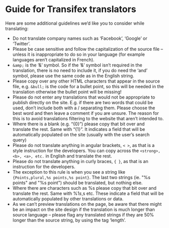 Guide for Transifex translators
===============================

Here are some additional guidelines we’d like you to consider while translating:

- Do not translate company names such as ‘Facebook’, ‘Google’ or ‘Twitter’.
- Please be case sensitive and follow the capitalization of the source file – unless it is inappropriate to do so in your language (for example languages aren’t capitalized in French).
- `&amp;` is the ‘&’ symbol. So if the ‘&’ symbol isn’t required in the translation, there is no need to include it, if you do need the ‘and’ symbol, please use the same code as in the English string.
- Please copy over any other HTML characters that appear in the source file, e.g. `&bull;` is the code for a bullet point, so this will be needed in the translation otherwise the bullet point will be missing!
- Please do not enter any translations that would not be appropriate to publish directly on the site. E.g. if there are two words that could be used, don’t include both with a / separating them. Please choose the best word and then leave a comment if you are unsure. The reason for this is to avoid translations filtering to the website that aren’t intended to.
- Where there is a blank (e.g. “{0}”) please copy that bit over and translate the rest. Same with “{1}”. It indicates a field that will be automatically populated on the site (usually with the user’s search query)
- Please do not translate anything in angular brackets, `< >`, as that is a style instruction for the developers. You can copy across the `<strong>, <b>, <a>, etc.` in English and translate the rest.
- Please do not translate anything in curly braces, `{ }`, as that is an instruction for the developers.
- The exception to this rule is when you see a string like `{Points,plural,%s points,%s point}`. The last two strings (ie. "%s points" and "%s point") should be translated, but nothing else.
- Where there are characters such as %s please copy that bit over and translate the rest. Same with %1$s, %2$s etc. These indicate a field that will be automatically populated by other translations or data.
- As we can’t preview translations on the page, be aware that there might be an impact on the site design if the translation is much longer than source language – please flag any translated strings if they are 50% longer than the source string, by using the tag ‘length’.